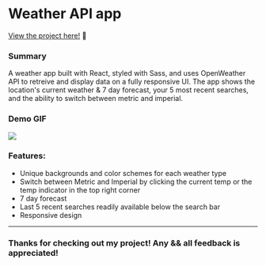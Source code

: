 # Weather API app


<p><a href="https://kfig21.github.io/weather_api_react/" target="_blank" rel="noopener noreferrer">View the project here!</a> 👀</p>

<h3>Summary</h3>
<p>A weather app built with React, styled with Sass, and uses OpenWeather API to retreive and display data on a fully responsive UI. The app shows the location's current weather & 7 day forecast, your 5 most recent searches, and the ability to switch between metric and imperial.</p>

<h3>Demo GIF</h3>

![](demo.gif)

<h3>Features:</h3>

- Unique backgrounds and color schemes for each weather type
- Switch between Metric and Imperial by clicking the current temp or the temp indicator in the top right corner
- 7 day forecast
- Last 5 recent searches readily available below the search bar
- Responsive design

-----------------------------

<h3>Thanks for checking out my project! Any && all feedback is appreciated!</h3>
